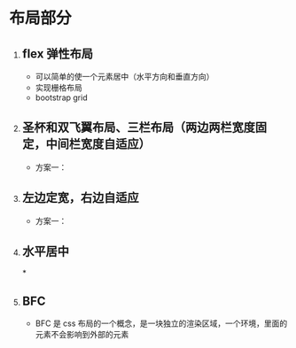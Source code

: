 # 布局部分

1.  ## flex 弹性布局

    * 可以简单的使一个元素居中（水平方向和垂直方向）

    - 实现栅格布局
    - bootstrap grid

2.  ## 圣杯和双飞翼布局、三栏布局（两边两栏宽度固定，中间栏宽度自适应）

    * 方案一：

3.  ## 左边定宽，右边自适应

    * 方案一：
      <div></div>

4.  ## 水平居中

    \*

5.  ## BFC

    * BFC 是 css 布局的一个概念，是一块独立的渲染区域，一个环境，里面的元素不会影响到外部的元素
